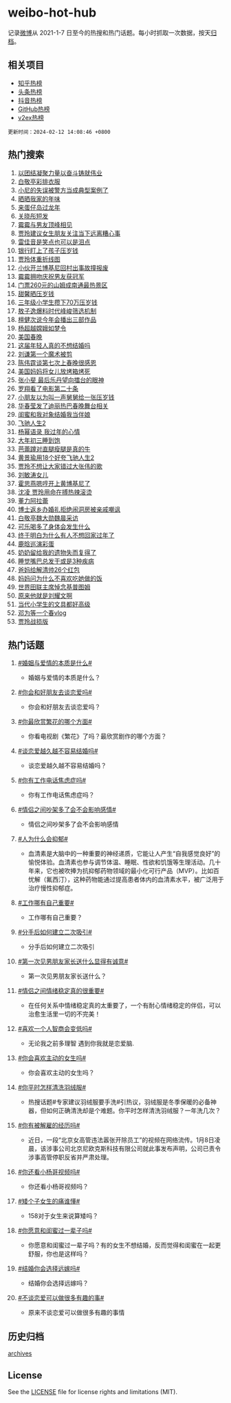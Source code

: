 # weibo-hot-hub

记录[微博](https://www.weibo.com)从 2021-1-7 日至今的热搜和热门话题。每小时抓取一次数据，按天[归档](archives)。

## 相关项目

- [知乎热榜](https://github.com/lonnyzhang423/zhihu-hot-hub)
- [头条热榜](https://github.com/lonnyzhang423/toutiao-hot-hub)
- [抖音热榜](https://github.com/lonnyzhang423/douyin-hot-hub)
- [GitHub热榜](https://github.com/lonnyzhang423/github-hot-hub)
- [v2ex热榜](https://github.com/lonnyzhang423/v2ex-hot-hub)


`更新时间：2024-02-12 14:08:46 +0800`

## 热门搜索

1. [以团结凝聚力量以奋斗铸就伟业](https://m.weibo.cn/search?containerid=100103type%3D1%26t%3D10%26q%3D%23%E4%BB%A5%E5%9B%A2%E7%BB%93%E5%87%9D%E8%81%9A%E5%8A%9B%E9%87%8F%E4%BB%A5%E5%A5%8B%E6%96%97%E9%93%B8%E5%B0%B1%E4%BC%9F%E4%B8%9A%23&stream_entry_id=51&isnewpage=1&extparam=seat%3D1%26pos%3D0%26dgr%3D0%26cate%3D10103%26c_type%3D51%26q%3D%2523%25E4%25BB%25A5%25E5%259B%25A2%25E7%25BB%2593%25E5%2587%259D%25E8%2581%259A%25E5%258A%259B%25E9%2587%258F%25E4%25BB%25A5%25E5%25A5%258B%25E6%2596%2597%25E9%2593%25B8%25E5%25B0%25B1%25E4%25BC%259F%25E4%25B8%259A%2523%26stream_entry_id%3D51%26filter_type%3Drealtimehot%26display_time%3D1707718125%26pre_seqid%3D17077181253660736078)
1. [白敬亭彩排衣服](https://m.weibo.cn/search?containerid=100103type%3D1%26t%3D10%26q%3D%E7%99%BD%E6%95%AC%E4%BA%AD%E5%BD%A9%E6%8E%92%E8%A1%A3%E6%9C%8D&stream_entry_id=31&isnewpage=1&extparam=seat%3D1%26band_rank%3D1%26pos%3D0%26q%3D%25E7%2599%25BD%25E6%2595%25AC%25E4%25BA%25AD%25E5%25BD%25A9%25E6%258E%2592%25E8%25A1%25A3%25E6%259C%258D%26stream_entry_id%3D31%26c_type%3D31%26flag%3D1%26dgr%3D0%26realpos%3D1%26lcate%3D5001%26cate%3D5001%26filter_type%3Drealtimehot%26display_time%3D1707718125%26pre_seqid%3D17077181253660736078)
1. [小尼的失误被警方当成典型案例了](https://m.weibo.cn/search?containerid=100103type%3D1%26t%3D10%26q%3D%23%E5%B0%8F%E5%B0%BC%E7%9A%84%E5%A4%B1%E8%AF%AF%E8%A2%AB%E8%AD%A6%E6%96%B9%E5%BD%93%E6%88%90%E5%85%B8%E5%9E%8B%E6%A1%88%E4%BE%8B%E4%BA%86%23&stream_entry_id=31&isnewpage=1&extparam=seat%3D1%26band_rank%3D2%26pos%3D1%26q%3D%2523%25E5%25B0%258F%25E5%25B0%25BC%25E7%259A%2584%25E5%25A4%25B1%25E8%25AF%25AF%25E8%25A2%25AB%25E8%25AD%25A6%25E6%2596%25B9%25E5%25BD%2593%25E6%2588%2590%25E5%2585%25B8%25E5%259E%258B%25E6%25A1%2588%25E4%25BE%258B%25E4%25BA%2586%2523%26stream_entry_id%3D31%26c_type%3D31%26flag%3D2%26dgr%3D0%26realpos%3D2%26lcate%3D5001%26cate%3D5001%26filter_type%3Drealtimehot%26display_time%3D1707718125%26pre_seqid%3D17077181253660736078)
1. [晒晒我家的年味](https://m.weibo.cn/search?containerid=100103type%3D1%26t%3D10%26q%3D%23%E6%99%92%E6%99%92%E6%88%91%E5%AE%B6%E7%9A%84%E5%B9%B4%E5%91%B3%23&stream_entry_id=31&isnewpage=1&extparam=seat%3D1%26band_rank%3D3%26pos%3D2%26q%3D%2523%25E6%2599%2592%25E6%2599%2592%25E6%2588%2591%25E5%25AE%25B6%25E7%259A%2584%25E5%25B9%25B4%25E5%2591%25B3%2523%26stream_entry_id%3D31%26c_type%3D31%26flag%3D0%26dgr%3D0%26realpos%3D3%26lcate%3D5001%26cate%3D5001%26filter_type%3Drealtimehot%26display_time%3D1707718125%26pre_seqid%3D17077181253660736078)
1. [来蛋仔岛过龙年](https://m.weibo.cn/search?containerid=100103type%3D1%26t%3D10%26q%3D%23%E6%9D%A5%E8%9B%8B%E4%BB%94%E5%B2%9B%E8%BF%87%E9%BE%99%E5%B9%B4%23&stream_entry_id=31&isnewpage=1&extparam=seat%3D1%26band_rank%3D4%26lcate%3D5001%26is_ad_pos%3D1%26c_type%3D31%26pos%3D3%26dgr%3D0%26stream_entry_id%3D31%26adid%3D222847%26q%3D%2523%25E6%259D%25A5%25E8%259B%258B%25E4%25BB%2594%25E5%25B2%259B%25E8%25BF%2587%25E9%25BE%2599%25E5%25B9%25B4%2523%26cate%3D5001%26topic_ad%3D1%26filter_type%3Drealtimehot%26display_time%3D1707718125%26pre_seqid%3D17077181253660736078)
1. [关晓彤短发](https://m.weibo.cn/search?containerid=100103type%3D1%26t%3D10%26q%3D%23%E5%85%B3%E6%99%93%E5%BD%A4%E7%9F%AD%E5%8F%91%23&stream_entry_id=31&isnewpage=1&extparam=seat%3D1%26band_rank%3D4%26pos%3D4%26q%3D%2523%25E5%2585%25B3%25E6%2599%2593%25E5%25BD%25A4%25E7%259F%25AD%25E5%258F%2591%2523%26stream_entry_id%3D31%26c_type%3D31%26flag%3D1%26dgr%3D0%26realpos%3D4%26lcate%3D5001%26cate%3D5001%26filter_type%3Drealtimehot%26display_time%3D1707718125%26pre_seqid%3D17077181253660736078)
1. [霉霉与男友顶峰相见](https://m.weibo.cn/search?containerid=100103type%3D1%26t%3D10%26q%3D%23%E9%9C%89%E9%9C%89%E4%B8%8E%E7%94%B7%E5%8F%8B%E9%A1%B6%E5%B3%B0%E7%9B%B8%E8%A7%81%23&stream_entry_id=31&isnewpage=1&extparam=seat%3D1%26band_rank%3D5%26pos%3D5%26q%3D%2523%25E9%259C%2589%25E9%259C%2589%25E4%25B8%258E%25E7%2594%25B7%25E5%258F%258B%25E9%25A1%25B6%25E5%25B3%25B0%25E7%259B%25B8%25E8%25A7%2581%2523%26stream_entry_id%3D31%26c_type%3D31%26flag%3D1%26dgr%3D0%26realpos%3D5%26lcate%3D5001%26cate%3D5001%26filter_type%3Drealtimehot%26display_time%3D1707718125%26pre_seqid%3D17077181253660736078)
1. [贾玲建议女生朋友关注当下远离糟心事](https://m.weibo.cn/search?containerid=100103type%3D1%26t%3D10%26q%3D%23%E8%B4%BE%E7%8E%B2%E5%BB%BA%E8%AE%AE%E5%A5%B3%E7%94%9F%E6%9C%8B%E5%8F%8B%E5%85%B3%E6%B3%A8%E5%BD%93%E4%B8%8B%E8%BF%9C%E7%A6%BB%E7%B3%9F%E5%BF%83%E4%BA%8B%23&stream_entry_id=31&isnewpage=1&extparam=seat%3D1%26band_rank%3D6%26pos%3D6%26q%3D%2523%25E8%25B4%25BE%25E7%258E%25B2%25E5%25BB%25BA%25E8%25AE%25AE%25E5%25A5%25B3%25E7%2594%259F%25E6%259C%258B%25E5%258F%258B%25E5%2585%25B3%25E6%25B3%25A8%25E5%25BD%2593%25E4%25B8%258B%25E8%25BF%259C%25E7%25A6%25BB%25E7%25B3%259F%25E5%25BF%2583%25E4%25BA%258B%2523%26stream_entry_id%3D31%26c_type%3D31%26flag%3D2%26dgr%3D0%26realpos%3D6%26lcate%3D5001%26cate%3D5001%26filter_type%3Drealtimehot%26display_time%3D1707718125%26pre_seqid%3D17077181253660736078)
1. [雷佳音是笑点也可以是泪点](https://m.weibo.cn/search?containerid=100103type%3D1%26t%3D10%26q%3D%23%E9%9B%B7%E4%BD%B3%E9%9F%B3%E6%98%AF%E7%AC%91%E7%82%B9%E4%B9%9F%E5%8F%AF%E4%BB%A5%E6%98%AF%E6%B3%AA%E7%82%B9%23&stream_entry_id=31&isnewpage=1&extparam=seat%3D1%26band_rank%3D7%26lcate%3D5001%26is_ad_pos%3D1%26c_type%3D31%26pos%3D7%26dgr%3D0%26stream_entry_id%3D31%26adid%3D223344%26q%3D%2523%25E9%259B%25B7%25E4%25BD%25B3%25E9%259F%25B3%25E6%2598%25AF%25E7%25AC%2591%25E7%2582%25B9%25E4%25B9%259F%25E5%258F%25AF%25E4%25BB%25A5%25E6%2598%25AF%25E6%25B3%25AA%25E7%2582%25B9%2523%26cate%3D5001%26filter_type%3Drealtimehot%26display_time%3D1707718125%26pre_seqid%3D17077181253660736078)
1. [银行盯上了孩子压岁钱](https://m.weibo.cn/search?containerid=100103type%3D1%26t%3D10%26q%3D%23%E9%93%B6%E8%A1%8C%E7%9B%AF%E4%B8%8A%E4%BA%86%E5%AD%A9%E5%AD%90%E5%8E%8B%E5%B2%81%E9%92%B1%23&stream_entry_id=31&isnewpage=1&extparam=seat%3D1%26band_rank%3D7%26pos%3D8%26q%3D%2523%25E9%2593%25B6%25E8%25A1%258C%25E7%259B%25AF%25E4%25B8%258A%25E4%25BA%2586%25E5%25AD%25A9%25E5%25AD%2590%25E5%258E%258B%25E5%25B2%2581%25E9%2592%25B1%2523%26stream_entry_id%3D31%26c_type%3D31%26flag%3D2%26dgr%3D0%26realpos%3D7%26lcate%3D5001%26cate%3D5001%26filter_type%3Drealtimehot%26display_time%3D1707718125%26pre_seqid%3D17077181253660736078)
1. [贾玲体重折线图](https://m.weibo.cn/search?containerid=100103type%3D1%26t%3D10%26q%3D%23%E8%B4%BE%E7%8E%B2%E4%BD%93%E9%87%8D%E6%8A%98%E7%BA%BF%E5%9B%BE%23&stream_entry_id=31&isnewpage=1&extparam=seat%3D1%26band_rank%3D8%26pos%3D9%26q%3D%2523%25E8%25B4%25BE%25E7%258E%25B2%25E4%25BD%2593%25E9%2587%258D%25E6%258A%2598%25E7%25BA%25BF%25E5%259B%25BE%2523%26stream_entry_id%3D31%26c_type%3D31%26flag%3D1%26dgr%3D0%26realpos%3D8%26lcate%3D5001%26cate%3D5001%26filter_type%3Drealtimehot%26display_time%3D1707718125%26pre_seqid%3D17077181253660736078)
1. [小伙开兰博基尼回村出事故撞报废](https://m.weibo.cn/search?containerid=100103type%3D1%26t%3D10%26q%3D%23%E5%B0%8F%E4%BC%99%E5%BC%80%E5%85%B0%E5%8D%9A%E5%9F%BA%E5%B0%BC%E5%9B%9E%E6%9D%91%E5%87%BA%E4%BA%8B%E6%95%85%E6%92%9E%E6%8A%A5%E5%BA%9F%23&stream_entry_id=31&isnewpage=1&extparam=seat%3D1%26band_rank%3D9%26pos%3D10%26q%3D%2523%25E5%25B0%258F%25E4%25BC%2599%25E5%25BC%2580%25E5%2585%25B0%25E5%258D%259A%25E5%259F%25BA%25E5%25B0%25BC%25E5%259B%259E%25E6%259D%2591%25E5%2587%25BA%25E4%25BA%258B%25E6%2595%2585%25E6%2592%259E%25E6%258A%25A5%25E5%25BA%259F%2523%26stream_entry_id%3D31%26c_type%3D31%26flag%3D0%26dgr%3D0%26realpos%3D9%26lcate%3D5001%26cate%3D5001%26filter_type%3Drealtimehot%26display_time%3D1707718125%26pre_seqid%3D17077181253660736078)
1. [霉霉拥吻庆祝男友获冠军](https://m.weibo.cn/search?containerid=100103type%3D1%26t%3D10%26q%3D%23%E9%9C%89%E9%9C%89%E6%8B%A5%E5%90%BB%E5%BA%86%E7%A5%9D%E7%94%B7%E5%8F%8B%E8%8E%B7%E5%86%A0%E5%86%9B%23&stream_entry_id=31&isnewpage=1&extparam=seat%3D1%26band_rank%3D10%26pos%3D11%26q%3D%2523%25E9%259C%2589%25E9%259C%2589%25E6%258B%25A5%25E5%2590%25BB%25E5%25BA%2586%25E7%25A5%259D%25E7%2594%25B7%25E5%258F%258B%25E8%258E%25B7%25E5%2586%25A0%25E5%2586%259B%2523%26stream_entry_id%3D31%26c_type%3D31%26flag%3D1%26dgr%3D0%26realpos%3D10%26lcate%3D5001%26cate%3D5001%26filter_type%3Drealtimehot%26display_time%3D1707718125%26pre_seqid%3D17077181253660736078)
1. [门票260元的山姆成南通最热景区](https://m.weibo.cn/search?containerid=100103type%3D1%26t%3D10%26q%3D%23%E9%97%A8%E7%A5%A8260%E5%85%83%E7%9A%84%E5%B1%B1%E5%A7%86%E6%88%90%E5%8D%97%E9%80%9A%E6%9C%80%E7%83%AD%E6%99%AF%E5%8C%BA%23&stream_entry_id=31&isnewpage=1&extparam=seat%3D1%26band_rank%3D11%26pos%3D12%26q%3D%2523%25E9%2597%25A8%25E7%25A5%25A8260%25E5%2585%2583%25E7%259A%2584%25E5%25B1%25B1%25E5%25A7%2586%25E6%2588%2590%25E5%258D%2597%25E9%2580%259A%25E6%259C%2580%25E7%2583%25AD%25E6%2599%25AF%25E5%258C%25BA%2523%26stream_entry_id%3D31%26c_type%3D31%26flag%3D1%26dgr%3D0%26realpos%3D11%26lcate%3D5001%26cate%3D5001%26filter_type%3Drealtimehot%26display_time%3D1707718125%26pre_seqid%3D17077181253660736078)
1. [甜馨晒压岁钱](https://m.weibo.cn/search?containerid=100103type%3D1%26t%3D10%26q%3D%23%E7%94%9C%E9%A6%A8%E6%99%92%E5%8E%8B%E5%B2%81%E9%92%B1%23&stream_entry_id=31&isnewpage=1&extparam=seat%3D1%26band_rank%3D12%26pos%3D13%26q%3D%2523%25E7%2594%259C%25E9%25A6%25A8%25E6%2599%2592%25E5%258E%258B%25E5%25B2%2581%25E9%2592%25B1%2523%26stream_entry_id%3D31%26c_type%3D31%26flag%3D0%26dgr%3D0%26realpos%3D12%26lcate%3D5001%26cate%3D5001%26filter_type%3Drealtimehot%26display_time%3D1707718125%26pre_seqid%3D17077181253660736078)
1. [三年级小学生攒下70万压岁钱](https://m.weibo.cn/search?containerid=100103type%3D1%26t%3D10%26q%3D%23%E4%B8%89%E5%B9%B4%E7%BA%A7%E5%B0%8F%E5%AD%A6%E7%94%9F%E6%94%92%E4%B8%8B70%E4%B8%87%E5%8E%8B%E5%B2%81%E9%92%B1%23&stream_entry_id=31&isnewpage=1&extparam=seat%3D1%26band_rank%3D13%26pos%3D14%26q%3D%2523%25E4%25B8%2589%25E5%25B9%25B4%25E7%25BA%25A7%25E5%25B0%258F%25E5%25AD%25A6%25E7%2594%259F%25E6%2594%2592%25E4%25B8%258B70%25E4%25B8%2587%25E5%258E%258B%25E5%25B2%2581%25E9%2592%25B1%2523%26stream_entry_id%3D31%26c_type%3D31%26flag%3D0%26dgr%3D0%26realpos%3D13%26lcate%3D5001%26cate%3D5001%26filter_type%3Drealtimehot%26display_time%3D1707718125%26pre_seqid%3D17077181253660736078)
1. [敖子逸爆料时代峰峻筛选机制](https://m.weibo.cn/search?containerid=100103type%3D1%26t%3D10%26q%3D%23%E6%95%96%E5%AD%90%E9%80%B8%E7%88%86%E6%96%99%E6%97%B6%E4%BB%A3%E5%B3%B0%E5%B3%BB%E7%AD%9B%E9%80%89%E6%9C%BA%E5%88%B6%23&stream_entry_id=31&isnewpage=1&extparam=seat%3D1%26band_rank%3D14%26pos%3D15%26q%3D%2523%25E6%2595%2596%25E5%25AD%2590%25E9%2580%25B8%25E7%2588%2586%25E6%2596%2599%25E6%2597%25B6%25E4%25BB%25A3%25E5%25B3%25B0%25E5%25B3%25BB%25E7%25AD%259B%25E9%2580%2589%25E6%259C%25BA%25E5%2588%25B6%2523%26stream_entry_id%3D31%26c_type%3D31%26flag%3D1%26dgr%3D0%26realpos%3D14%26lcate%3D5001%26cate%3D5001%26filter_type%3Drealtimehot%26display_time%3D1707718125%26pre_seqid%3D17077181253660736078)
1. [檀健次说今年会播出三部作品](https://m.weibo.cn/search?containerid=100103type%3D1%26t%3D10%26q%3D%23%E6%AA%80%E5%81%A5%E6%AC%A1%E8%AF%B4%E4%BB%8A%E5%B9%B4%E4%BC%9A%E6%92%AD%E5%87%BA%E4%B8%89%E9%83%A8%E4%BD%9C%E5%93%81%23&stream_entry_id=31&isnewpage=1&extparam=seat%3D1%26band_rank%3D15%26pos%3D16%26q%3D%2523%25E6%25AA%2580%25E5%2581%25A5%25E6%25AC%25A1%25E8%25AF%25B4%25E4%25BB%258A%25E5%25B9%25B4%25E4%25BC%259A%25E6%2592%25AD%25E5%2587%25BA%25E4%25B8%2589%25E9%2583%25A8%25E4%25BD%259C%25E5%2593%2581%2523%26stream_entry_id%3D31%26c_type%3D31%26flag%3D1%26dgr%3D0%26realpos%3D15%26lcate%3D5001%26cate%3D5001%26filter_type%3Drealtimehot%26display_time%3D1707718125%26pre_seqid%3D17077181253660736078)
1. [杨超越嫦娥如梦令](https://m.weibo.cn/search?containerid=100103type%3D1%26t%3D10%26q%3D%23%E6%9D%A8%E8%B6%85%E8%B6%8A%E5%AB%A6%E5%A8%A5%E5%A6%82%E6%A2%A6%E4%BB%A4%23&stream_entry_id=31&isnewpage=1&extparam=seat%3D1%26band_rank%3D16%26pos%3D17%26q%3D%2523%25E6%259D%25A8%25E8%25B6%2585%25E8%25B6%258A%25E5%25AB%25A6%25E5%25A8%25A5%25E5%25A6%2582%25E6%25A2%25A6%25E4%25BB%25A4%2523%26stream_entry_id%3D31%26c_type%3D31%26flag%3D1%26dgr%3D0%26realpos%3D16%26lcate%3D5001%26cate%3D5001%26filter_type%3Drealtimehot%26display_time%3D1707718125%26pre_seqid%3D17077181253660736078)
1. [美国春晚](https://m.weibo.cn/search?containerid=100103type%3D1%26t%3D10%26q%3D%E7%BE%8E%E5%9B%BD%E6%98%A5%E6%99%9A&stream_entry_id=31&isnewpage=1&extparam=seat%3D1%26band_rank%3D17%26pos%3D18%26q%3D%25E7%25BE%258E%25E5%259B%25BD%25E6%2598%25A5%25E6%2599%259A%26stream_entry_id%3D31%26c_type%3D31%26flag%3D0%26dgr%3D0%26realpos%3D17%26lcate%3D5001%26cate%3D5001%26filter_type%3Drealtimehot%26display_time%3D1707718125%26pre_seqid%3D17077181253660736078)
1. [这届年轻人真的不想结婚吗](https://m.weibo.cn/search?containerid=100103type%3D1%26t%3D10%26q%3D%23%E8%BF%99%E5%B1%8A%E5%B9%B4%E8%BD%BB%E4%BA%BA%E7%9C%9F%E7%9A%84%E4%B8%8D%E6%83%B3%E7%BB%93%E5%A9%9A%E5%90%97%23&stream_entry_id=31&isnewpage=1&extparam=seat%3D1%26band_rank%3D18%26pos%3D19%26q%3D%2523%25E8%25BF%2599%25E5%25B1%258A%25E5%25B9%25B4%25E8%25BD%25BB%25E4%25BA%25BA%25E7%259C%259F%25E7%259A%2584%25E4%25B8%258D%25E6%2583%25B3%25E7%25BB%2593%25E5%25A9%259A%25E5%2590%2597%2523%26stream_entry_id%3D31%26c_type%3D31%26flag%3D0%26dgr%3D0%26realpos%3D18%26lcate%3D5001%26cate%3D5001%26filter_type%3Drealtimehot%26display_time%3D1707718125%26pre_seqid%3D17077181253660736078)
1. [刘谦第一个魔术被剪](https://m.weibo.cn/search?containerid=100103type%3D1%26t%3D10%26q%3D%E5%88%98%E8%B0%A6%E7%AC%AC%E4%B8%80%E4%B8%AA%E9%AD%94%E6%9C%AF%E8%A2%AB%E5%89%AA&stream_entry_id=31&isnewpage=1&extparam=seat%3D1%26band_rank%3D19%26pos%3D20%26q%3D%25E5%2588%2598%25E8%25B0%25A6%25E7%25AC%25AC%25E4%25B8%2580%25E4%25B8%25AA%25E9%25AD%2594%25E6%259C%25AF%25E8%25A2%25AB%25E5%2589%25AA%26stream_entry_id%3D31%26c_type%3D31%26flag%3D0%26dgr%3D0%26realpos%3D19%26lcate%3D5001%26cate%3D5001%26filter_type%3Drealtimehot%26display_time%3D1707718125%26pre_seqid%3D17077181253660736078)
1. [陈伟霆谈第七次上春晚很感恩](https://m.weibo.cn/search?containerid=100103type%3D1%26t%3D10%26q%3D%23%E9%99%88%E4%BC%9F%E9%9C%86%E8%B0%88%E7%AC%AC%E4%B8%83%E6%AC%A1%E4%B8%8A%E6%98%A5%E6%99%9A%E5%BE%88%E6%84%9F%E6%81%A9%23&stream_entry_id=31&isnewpage=1&extparam=seat%3D1%26band_rank%3D20%26pos%3D21%26q%3D%2523%25E9%2599%2588%25E4%25BC%259F%25E9%259C%2586%25E8%25B0%2588%25E7%25AC%25AC%25E4%25B8%2583%25E6%25AC%25A1%25E4%25B8%258A%25E6%2598%25A5%25E6%2599%259A%25E5%25BE%2588%25E6%2584%259F%25E6%2581%25A9%2523%26stream_entry_id%3D31%26c_type%3D31%26flag%3D1%26dgr%3D0%26realpos%3D20%26lcate%3D5001%26cate%3D5001%26filter_type%3Drealtimehot%26display_time%3D1707718125%26pre_seqid%3D17077181253660736078)
1. [美国妈妈将女儿放烤箱烤死](https://m.weibo.cn/search?containerid=100103type%3D1%26t%3D10%26q%3D%23%E7%BE%8E%E5%9B%BD%E5%A6%88%E5%A6%88%E5%B0%86%E5%A5%B3%E5%84%BF%E6%94%BE%E7%83%A4%E7%AE%B1%E7%83%A4%E6%AD%BB%23&stream_entry_id=31&isnewpage=1&extparam=seat%3D1%26band_rank%3D21%26pos%3D22%26q%3D%2523%25E7%25BE%258E%25E5%259B%25BD%25E5%25A6%2588%25E5%25A6%2588%25E5%25B0%2586%25E5%25A5%25B3%25E5%2584%25BF%25E6%2594%25BE%25E7%2583%25A4%25E7%25AE%25B1%25E7%2583%25A4%25E6%25AD%25BB%2523%26stream_entry_id%3D31%26c_type%3D31%26flag%3D1%26dgr%3D0%26realpos%3D21%26lcate%3D5001%26cate%3D5001%26filter_type%3Drealtimehot%26display_time%3D1707718125%26pre_seqid%3D17077181253660736078)
1. [张小斐 最后乐丹望向擂台的眼神](https://m.weibo.cn/search?containerid=100103type%3D1%26t%3D10%26q%3D%E5%BC%A0%E5%B0%8F%E6%96%90+%E6%9C%80%E5%90%8E%E4%B9%90%E4%B8%B9%E6%9C%9B%E5%90%91%E6%93%82%E5%8F%B0%E7%9A%84%E7%9C%BC%E7%A5%9E&stream_entry_id=31&isnewpage=1&extparam=seat%3D1%26band_rank%3D22%26pos%3D23%26q%3D%25E5%25BC%25A0%25E5%25B0%258F%25E6%2596%2590%2520%25E6%259C%2580%25E5%2590%258E%25E4%25B9%2590%25E4%25B8%25B9%25E6%259C%259B%25E5%2590%2591%25E6%2593%2582%25E5%258F%25B0%25E7%259A%2584%25E7%259C%25BC%25E7%25A5%259E%26stream_entry_id%3D31%26c_type%3D31%26flag%3D0%26dgr%3D0%26realpos%3D22%26lcate%3D5001%26cate%3D5001%26filter_type%3Drealtimehot%26display_time%3D1707718125%26pre_seqid%3D17077181253660736078)
1. [罗翔看了电影第二十条](https://m.weibo.cn/search?containerid=100103type%3D1%26t%3D10%26q%3D%23%E7%BD%97%E7%BF%94%E7%9C%8B%E4%BA%86%E7%94%B5%E5%BD%B1%E7%AC%AC%E4%BA%8C%E5%8D%81%E6%9D%A1%23&stream_entry_id=31&isnewpage=1&extparam=seat%3D1%26band_rank%3D23%26pos%3D24%26q%3D%2523%25E7%25BD%2597%25E7%25BF%2594%25E7%259C%258B%25E4%25BA%2586%25E7%2594%25B5%25E5%25BD%25B1%25E7%25AC%25AC%25E4%25BA%258C%25E5%258D%2581%25E6%259D%25A1%2523%26stream_entry_id%3D31%26c_type%3D31%26flag%3D1%26dgr%3D0%26realpos%3D23%26lcate%3D5001%26cate%3D5001%26filter_type%3Drealtimehot%26display_time%3D1707718125%26pre_seqid%3D17077181253660736078)
1. [小朋友以为叫一声舅舅给一张压岁钱](https://m.weibo.cn/search?containerid=100103type%3D1%26t%3D10%26q%3D%23%E5%B0%8F%E6%9C%8B%E5%8F%8B%E4%BB%A5%E4%B8%BA%E5%8F%AB%E4%B8%80%E5%A3%B0%E8%88%85%E8%88%85%E7%BB%99%E4%B8%80%E5%BC%A0%E5%8E%8B%E5%B2%81%E9%92%B1%23&stream_entry_id=31&isnewpage=1&extparam=seat%3D1%26band_rank%3D24%26pos%3D25%26q%3D%2523%25E5%25B0%258F%25E6%259C%258B%25E5%258F%258B%25E4%25BB%25A5%25E4%25B8%25BA%25E5%258F%25AB%25E4%25B8%2580%25E5%25A3%25B0%25E8%2588%2585%25E8%2588%2585%25E7%25BB%2599%25E4%25B8%2580%25E5%25BC%25A0%25E5%258E%258B%25E5%25B2%2581%25E9%2592%25B1%2523%26stream_entry_id%3D31%26c_type%3D31%26flag%3D1%26dgr%3D0%26realpos%3D24%26lcate%3D5001%26cate%3D5001%26filter_type%3Drealtimehot%26display_time%3D1707718125%26pre_seqid%3D17077181253660736078)
1. [华春莹发了迪丽热巴春晚舞台相关](https://m.weibo.cn/search?containerid=100103type%3D1%26t%3D10%26q%3D%23%E5%8D%8E%E6%98%A5%E8%8E%B9%E5%8F%91%E4%BA%86%E8%BF%AA%E4%B8%BD%E7%83%AD%E5%B7%B4%E6%98%A5%E6%99%9A%E8%88%9E%E5%8F%B0%E7%9B%B8%E5%85%B3%23&stream_entry_id=31&isnewpage=1&extparam=seat%3D1%26band_rank%3D25%26pos%3D26%26q%3D%2523%25E5%258D%258E%25E6%2598%25A5%25E8%258E%25B9%25E5%258F%2591%25E4%25BA%2586%25E8%25BF%25AA%25E4%25B8%25BD%25E7%2583%25AD%25E5%25B7%25B4%25E6%2598%25A5%25E6%2599%259A%25E8%2588%259E%25E5%258F%25B0%25E7%259B%25B8%25E5%2585%25B3%2523%26stream_entry_id%3D31%26c_type%3D31%26flag%3D2%26dgr%3D0%26realpos%3D25%26lcate%3D5001%26cate%3D5001%26filter_type%3Drealtimehot%26display_time%3D1707718125%26pre_seqid%3D17077181253660736078)
1. [闺蜜和我对象结婚我当伴娘](https://m.weibo.cn/search?containerid=100103type%3D1%26t%3D10%26q%3D%23%E9%97%BA%E8%9C%9C%E5%92%8C%E6%88%91%E5%AF%B9%E8%B1%A1%E7%BB%93%E5%A9%9A%E6%88%91%E5%BD%93%E4%BC%B4%E5%A8%98%23&stream_entry_id=31&isnewpage=1&extparam=seat%3D1%26band_rank%3D26%26pos%3D27%26q%3D%2523%25E9%2597%25BA%25E8%259C%259C%25E5%2592%258C%25E6%2588%2591%25E5%25AF%25B9%25E8%25B1%25A1%25E7%25BB%2593%25E5%25A9%259A%25E6%2588%2591%25E5%25BD%2593%25E4%25BC%25B4%25E5%25A8%2598%2523%26stream_entry_id%3D31%26c_type%3D31%26flag%3D1%26dgr%3D0%26realpos%3D26%26lcate%3D5001%26cate%3D5001%26filter_type%3Drealtimehot%26display_time%3D1707718125%26pre_seqid%3D17077181253660736078)
1. [飞驰人生2](https://m.weibo.cn/search?containerid=100103type%3D1%26t%3D10%26q%3D%E9%A3%9E%E9%A9%B0%E4%BA%BA%E7%94%9F2&stream_entry_id=31&isnewpage=1&extparam=seat%3D1%26band_rank%3D27%26pos%3D28%26q%3D%25E9%25A3%259E%25E9%25A9%25B0%25E4%25BA%25BA%25E7%2594%259F2%26stream_entry_id%3D31%26c_type%3D31%26flag%3D1%26dgr%3D0%26realpos%3D27%26lcate%3D5001%26cate%3D5001%26filter_type%3Drealtimehot%26display_time%3D1707718125%26pre_seqid%3D17077181253660736078)
1. [杨幂语录 我过年的心情](https://m.weibo.cn/search?containerid=100103type%3D1%26t%3D10%26q%3D%E6%9D%A8%E5%B9%82%E8%AF%AD%E5%BD%95+%E6%88%91%E8%BF%87%E5%B9%B4%E7%9A%84%E5%BF%83%E6%83%85&stream_entry_id=31&isnewpage=1&extparam=seat%3D1%26band_rank%3D28%26pos%3D29%26q%3D%25E6%259D%25A8%25E5%25B9%2582%25E8%25AF%25AD%25E5%25BD%2595%2520%25E6%2588%2591%25E8%25BF%2587%25E5%25B9%25B4%25E7%259A%2584%25E5%25BF%2583%25E6%2583%2585%26stream_entry_id%3D31%26c_type%3D31%26flag%3D1%26dgr%3D0%26realpos%3D28%26lcate%3D5001%26cate%3D5001%26filter_type%3Drealtimehot%26display_time%3D1707718125%26pre_seqid%3D17077181253660736078)
1. [大年初三睡到饱](https://m.weibo.cn/search?containerid=100103type%3D1%26t%3D10%26q%3D%23%E5%A4%A7%E5%B9%B4%E5%88%9D%E4%B8%89%E7%9D%A1%E5%88%B0%E9%A5%B1%23&stream_entry_id=31&isnewpage=1&extparam=seat%3D1%26band_rank%3D29%26pos%3D30%26q%3D%2523%25E5%25A4%25A7%25E5%25B9%25B4%25E5%2588%259D%25E4%25B8%2589%25E7%259D%25A1%25E5%2588%25B0%25E9%25A5%25B1%2523%26stream_entry_id%3D31%26c_type%3D31%26flag%3D0%26dgr%3D0%26realpos%3D29%26lcate%3D5001%26cate%3D5001%26filter_type%3Drealtimehot%26display_time%3D1707718125%26pre_seqid%3D17077181253660736078)
1. [芭蕾蹲对直腿瘦腿是真的牛](https://m.weibo.cn/search?containerid=100103type%3D1%26t%3D10%26q%3D%E8%8A%AD%E8%95%BE%E8%B9%B2%E5%AF%B9%E7%9B%B4%E8%85%BF%E7%98%A6%E8%85%BF%E6%98%AF%E7%9C%9F%E7%9A%84%E7%89%9B&stream_entry_id=31&isnewpage=1&extparam=seat%3D1%26band_rank%3D30%26pos%3D31%26q%3D%25E8%258A%25AD%25E8%2595%25BE%25E8%25B9%25B2%25E5%25AF%25B9%25E7%259B%25B4%25E8%2585%25BF%25E7%2598%25A6%25E8%2585%25BF%25E6%2598%25AF%25E7%259C%259F%25E7%259A%2584%25E7%2589%259B%26stream_entry_id%3D31%26c_type%3D31%26flag%3D1%26dgr%3D0%26realpos%3D30%26lcate%3D5001%26cate%3D5001%26filter_type%3Drealtimehot%26display_time%3D1707718125%26pre_seqid%3D17077181253660736078)
1. [黄景瑜用18个好夸飞驰人生2](https://m.weibo.cn/search?containerid=100103type%3D1%26t%3D10%26q%3D%23%E9%BB%84%E6%99%AF%E7%91%9C%E7%94%A818%E4%B8%AA%E5%A5%BD%E5%A4%B8%E9%A3%9E%E9%A9%B0%E4%BA%BA%E7%94%9F2%23&stream_entry_id=31&isnewpage=1&extparam=seat%3D1%26band_rank%3D31%26pos%3D32%26q%3D%2523%25E9%25BB%2584%25E6%2599%25AF%25E7%2591%259C%25E7%2594%25A818%25E4%25B8%25AA%25E5%25A5%25BD%25E5%25A4%25B8%25E9%25A3%259E%25E9%25A9%25B0%25E4%25BA%25BA%25E7%2594%259F2%2523%26stream_entry_id%3D31%26c_type%3D31%26flag%3D1%26dgr%3D0%26realpos%3D31%26lcate%3D5001%26cate%3D5001%26filter_type%3Drealtimehot%26display_time%3D1707718125%26pre_seqid%3D17077181253660736078)
1. [贾玲不想让大家错过大张伟的歌](https://m.weibo.cn/search?containerid=100103type%3D1%26t%3D10%26q%3D%23%E8%B4%BE%E7%8E%B2%E4%B8%8D%E6%83%B3%E8%AE%A9%E5%A4%A7%E5%AE%B6%E9%94%99%E8%BF%87%E5%A4%A7%E5%BC%A0%E4%BC%9F%E7%9A%84%E6%AD%8C%23&stream_entry_id=31&isnewpage=1&extparam=seat%3D1%26band_rank%3D32%26pos%3D33%26q%3D%2523%25E8%25B4%25BE%25E7%258E%25B2%25E4%25B8%258D%25E6%2583%25B3%25E8%25AE%25A9%25E5%25A4%25A7%25E5%25AE%25B6%25E9%2594%2599%25E8%25BF%2587%25E5%25A4%25A7%25E5%25BC%25A0%25E4%25BC%259F%25E7%259A%2584%25E6%25AD%258C%2523%26stream_entry_id%3D31%26c_type%3D31%26flag%3D1%26dgr%3D0%26realpos%3D32%26lcate%3D5001%26cate%3D5001%26filter_type%3Drealtimehot%26display_time%3D1707718125%26pre_seqid%3D17077181253660736078)
1. [刘敏涛女儿](https://m.weibo.cn/search?containerid=100103type%3D1%26t%3D10%26q%3D%E5%88%98%E6%95%8F%E6%B6%9B%E5%A5%B3%E5%84%BF&stream_entry_id=31&isnewpage=1&extparam=seat%3D1%26band_rank%3D33%26pos%3D34%26q%3D%25E5%2588%2598%25E6%2595%258F%25E6%25B6%259B%25E5%25A5%25B3%25E5%2584%25BF%26stream_entry_id%3D31%26c_type%3D31%26flag%3D0%26dgr%3D0%26realpos%3D33%26lcate%3D5001%26cate%3D5001%26filter_type%3Drealtimehot%26display_time%3D1707718125%26pre_seqid%3D17077181253660736078)
1. [霍思燕嗯哼开上黄博基尼了](https://m.weibo.cn/search?containerid=100103type%3D1%26t%3D10%26q%3D%E9%9C%8D%E6%80%9D%E7%87%95%E5%97%AF%E5%93%BC%E5%BC%80%E4%B8%8A%E9%BB%84%E5%8D%9A%E5%9F%BA%E5%B0%BC%E4%BA%86&stream_entry_id=31&isnewpage=1&extparam=seat%3D1%26band_rank%3D34%26pos%3D35%26q%3D%25E9%259C%258D%25E6%2580%259D%25E7%2587%2595%25E5%2597%25AF%25E5%2593%25BC%25E5%25BC%2580%25E4%25B8%258A%25E9%25BB%2584%25E5%258D%259A%25E5%259F%25BA%25E5%25B0%25BC%25E4%25BA%2586%26stream_entry_id%3D31%26c_type%3D31%26flag%3D0%26dgr%3D0%26realpos%3D34%26lcate%3D5001%26cate%3D5001%26filter_type%3Drealtimehot%26display_time%3D1707718125%26pre_seqid%3D17077181253660736078)
1. [沈凌 贾玲用命在搏热辣滚烫](https://m.weibo.cn/search?containerid=100103type%3D1%26t%3D10%26q%3D%E6%B2%88%E5%87%8C+%E8%B4%BE%E7%8E%B2%E7%94%A8%E5%91%BD%E5%9C%A8%E6%90%8F%E7%83%AD%E8%BE%A3%E6%BB%9A%E7%83%AB&stream_entry_id=31&isnewpage=1&extparam=seat%3D1%26band_rank%3D35%26pos%3D36%26q%3D%25E6%25B2%2588%25E5%2587%258C%2520%25E8%25B4%25BE%25E7%258E%25B2%25E7%2594%25A8%25E5%2591%25BD%25E5%259C%25A8%25E6%2590%258F%25E7%2583%25AD%25E8%25BE%25A3%25E6%25BB%259A%25E7%2583%25AB%26stream_entry_id%3D31%26c_type%3D31%26flag%3D0%26dgr%3D0%26realpos%3D35%26lcate%3D5001%26cate%3D5001%26filter_type%3Drealtimehot%26display_time%3D1707718125%26pre_seqid%3D17077181253660736078)
1. [董力阿拉蕾](https://m.weibo.cn/search?containerid=100103type%3D1%26t%3D10%26q%3D%23%E8%91%A3%E5%8A%9B%E9%98%BF%E6%8B%89%E8%95%BE%23&stream_entry_id=31&isnewpage=1&extparam=seat%3D1%26band_rank%3D36%26pos%3D37%26q%3D%2523%25E8%2591%25A3%25E5%258A%259B%25E9%2598%25BF%25E6%258B%2589%25E8%2595%25BE%2523%26stream_entry_id%3D31%26c_type%3D31%26flag%3D0%26dgr%3D0%26realpos%3D36%26lcate%3D5001%26cate%3D5001%26filter_type%3Drealtimehot%26display_time%3D1707718125%26pre_seqid%3D17077181253660736078)
1. [博士返乡办婚礼拒绝闹洞房被亲戚嘲讽](https://m.weibo.cn/search?containerid=100103type%3D1%26t%3D10%26q%3D%23%E5%8D%9A%E5%A3%AB%E8%BF%94%E4%B9%A1%E5%8A%9E%E5%A9%9A%E7%A4%BC%E6%8B%92%E7%BB%9D%E9%97%B9%E6%B4%9E%E6%88%BF%E8%A2%AB%E4%BA%B2%E6%88%9A%E5%98%B2%E8%AE%BD%23&stream_entry_id=31&isnewpage=1&extparam=seat%3D1%26band_rank%3D37%26pos%3D38%26q%3D%2523%25E5%258D%259A%25E5%25A3%25AB%25E8%25BF%2594%25E4%25B9%25A1%25E5%258A%259E%25E5%25A9%259A%25E7%25A4%25BC%25E6%258B%2592%25E7%25BB%259D%25E9%2597%25B9%25E6%25B4%259E%25E6%2588%25BF%25E8%25A2%25AB%25E4%25BA%25B2%25E6%2588%259A%25E5%2598%25B2%25E8%25AE%25BD%2523%26stream_entry_id%3D31%26c_type%3D31%26flag%3D0%26dgr%3D0%26realpos%3D37%26lcate%3D5001%26cate%3D5001%26filter_type%3Drealtimehot%26display_time%3D1707718125%26pre_seqid%3D17077181253660736078)
1. [白敬亭魏大勋魏晨采访](https://m.weibo.cn/search?containerid=100103type%3D1%26t%3D10%26q%3D%E7%99%BD%E6%95%AC%E4%BA%AD%E9%AD%8F%E5%A4%A7%E5%8B%8B%E9%AD%8F%E6%99%A8%E9%87%87%E8%AE%BF&stream_entry_id=31&isnewpage=1&extparam=seat%3D1%26band_rank%3D38%26pos%3D39%26q%3D%25E7%2599%25BD%25E6%2595%25AC%25E4%25BA%25AD%25E9%25AD%258F%25E5%25A4%25A7%25E5%258B%258B%25E9%25AD%258F%25E6%2599%25A8%25E9%2587%2587%25E8%25AE%25BF%26stream_entry_id%3D31%26c_type%3D31%26flag%3D1%26dgr%3D0%26realpos%3D38%26lcate%3D5001%26cate%3D5001%26filter_type%3Drealtimehot%26display_time%3D1707718125%26pre_seqid%3D17077181253660736078)
1. [可乐喝多了身体会发生什么](https://m.weibo.cn/search?containerid=100103type%3D1%26t%3D10%26q%3D%23%E5%8F%AF%E4%B9%90%E5%96%9D%E5%A4%9A%E4%BA%86%E8%BA%AB%E4%BD%93%E4%BC%9A%E5%8F%91%E7%94%9F%E4%BB%80%E4%B9%88%23&stream_entry_id=31&isnewpage=1&extparam=seat%3D1%26band_rank%3D39%26pos%3D40%26q%3D%2523%25E5%258F%25AF%25E4%25B9%2590%25E5%2596%259D%25E5%25A4%259A%25E4%25BA%2586%25E8%25BA%25AB%25E4%25BD%2593%25E4%25BC%259A%25E5%258F%2591%25E7%2594%259F%25E4%25BB%2580%25E4%25B9%2588%2523%26stream_entry_id%3D31%26c_type%3D31%26flag%3D0%26dgr%3D0%26realpos%3D39%26lcate%3D5001%26cate%3D5001%26filter_type%3Drealtimehot%26display_time%3D1707718125%26pre_seqid%3D17077181253660736078)
1. [终于明白为什么有人不想回家过年了](https://m.weibo.cn/search?containerid=100103type%3D1%26t%3D10%26q%3D%23%E7%BB%88%E4%BA%8E%E6%98%8E%E7%99%BD%E4%B8%BA%E4%BB%80%E4%B9%88%E6%9C%89%E4%BA%BA%E4%B8%8D%E6%83%B3%E5%9B%9E%E5%AE%B6%E8%BF%87%E5%B9%B4%E4%BA%86%23&stream_entry_id=31&isnewpage=1&extparam=seat%3D1%26band_rank%3D40%26pos%3D41%26q%3D%2523%25E7%25BB%2588%25E4%25BA%258E%25E6%2598%258E%25E7%2599%25BD%25E4%25B8%25BA%25E4%25BB%2580%25E4%25B9%2588%25E6%259C%2589%25E4%25BA%25BA%25E4%25B8%258D%25E6%2583%25B3%25E5%259B%259E%25E5%25AE%25B6%25E8%25BF%2587%25E5%25B9%25B4%25E4%25BA%2586%2523%26stream_entry_id%3D31%26c_type%3D31%26flag%3D1%26dgr%3D0%26realpos%3D40%26lcate%3D5001%26cate%3D5001%26filter_type%3Drealtimehot%26display_time%3D1707718125%26pre_seqid%3D17077181253660736078)
1. [鹿晗巡演彩蛋](https://m.weibo.cn/search?containerid=100103type%3D1%26t%3D10%26q%3D%23%E9%B9%BF%E6%99%97%E5%B7%A1%E6%BC%94%E5%BD%A9%E8%9B%8B%23&stream_entry_id=31&isnewpage=1&extparam=seat%3D1%26band_rank%3D41%26pos%3D42%26q%3D%2523%25E9%25B9%25BF%25E6%2599%2597%25E5%25B7%25A1%25E6%25BC%2594%25E5%25BD%25A9%25E8%259B%258B%2523%26stream_entry_id%3D31%26c_type%3D31%26flag%3D1%26dgr%3D0%26realpos%3D41%26lcate%3D5001%26cate%3D5001%26filter_type%3Drealtimehot%26display_time%3D1707718125%26pre_seqid%3D17077181253660736078)
1. [奶奶留给我的遗物失而复得了](https://m.weibo.cn/search?containerid=100103type%3D1%26t%3D10%26q%3D%23%E5%A5%B6%E5%A5%B6%E7%95%99%E7%BB%99%E6%88%91%E7%9A%84%E9%81%97%E7%89%A9%E5%A4%B1%E8%80%8C%E5%A4%8D%E5%BE%97%E4%BA%86%23&stream_entry_id=31&isnewpage=1&extparam=seat%3D1%26band_rank%3D42%26pos%3D43%26q%3D%2523%25E5%25A5%25B6%25E5%25A5%25B6%25E7%2595%2599%25E7%25BB%2599%25E6%2588%2591%25E7%259A%2584%25E9%2581%2597%25E7%2589%25A9%25E5%25A4%25B1%25E8%2580%258C%25E5%25A4%258D%25E5%25BE%2597%25E4%25BA%2586%2523%26stream_entry_id%3D31%26c_type%3D31%26flag%3D1%26dgr%3D0%26realpos%3D42%26lcate%3D5001%26cate%3D5001%26filter_type%3Drealtimehot%26display_time%3D1707718125%26pre_seqid%3D17077181253660736078)
1. [睡觉嘴巴总发干或是3种疾病](https://m.weibo.cn/search?containerid=100103type%3D1%26t%3D10%26q%3D%23%E7%9D%A1%E8%A7%89%E5%98%B4%E5%B7%B4%E6%80%BB%E5%8F%91%E5%B9%B2%E6%88%96%E6%98%AF3%E7%A7%8D%E7%96%BE%E7%97%85%23&stream_entry_id=31&isnewpage=1&extparam=seat%3D1%26band_rank%3D43%26pos%3D44%26q%3D%2523%25E7%259D%25A1%25E8%25A7%2589%25E5%2598%25B4%25E5%25B7%25B4%25E6%2580%25BB%25E5%258F%2591%25E5%25B9%25B2%25E6%2588%2596%25E6%2598%25AF3%25E7%25A7%258D%25E7%2596%25BE%25E7%2597%2585%2523%26stream_entry_id%3D31%26c_type%3D31%26flag%3D0%26dgr%3D0%26realpos%3D43%26lcate%3D5001%26cate%3D5001%26filter_type%3Drealtimehot%26display_time%3D1707718125%26pre_seqid%3D17077181253660736078)
1. [爸妈给解清帅26个红包](https://m.weibo.cn/search?containerid=100103type%3D1%26t%3D10%26q%3D%23%E7%88%B8%E5%A6%88%E7%BB%99%E8%A7%A3%E6%B8%85%E5%B8%8526%E4%B8%AA%E7%BA%A2%E5%8C%85%23&stream_entry_id=31&isnewpage=1&extparam=seat%3D1%26band_rank%3D44%26pos%3D45%26q%3D%2523%25E7%2588%25B8%25E5%25A6%2588%25E7%25BB%2599%25E8%25A7%25A3%25E6%25B8%2585%25E5%25B8%258526%25E4%25B8%25AA%25E7%25BA%25A2%25E5%258C%2585%2523%26stream_entry_id%3D31%26c_type%3D31%26flag%3D32768%26dgr%3D0%26realpos%3D44%26lcate%3D5001%26cate%3D5001%26filter_type%3Drealtimehot%26display_time%3D1707718125%26pre_seqid%3D17077181253660736078)
1. [妈妈问为什么不喜欢吃她做的饭](https://m.weibo.cn/search?containerid=100103type%3D1%26t%3D10%26q%3D%23%E5%A6%88%E5%A6%88%E9%97%AE%E4%B8%BA%E4%BB%80%E4%B9%88%E4%B8%8D%E5%96%9C%E6%AC%A2%E5%90%83%E5%A5%B9%E5%81%9A%E7%9A%84%E9%A5%AD%23&stream_entry_id=31&isnewpage=1&extparam=seat%3D1%26band_rank%3D45%26pos%3D46%26q%3D%2523%25E5%25A6%2588%25E5%25A6%2588%25E9%2597%25AE%25E4%25B8%25BA%25E4%25BB%2580%25E4%25B9%2588%25E4%25B8%258D%25E5%2596%259C%25E6%25AC%25A2%25E5%2590%2583%25E5%25A5%25B9%25E5%2581%259A%25E7%259A%2584%25E9%25A5%25AD%2523%26stream_entry_id%3D31%26c_type%3D31%26flag%3D1%26dgr%3D0%26realpos%3D45%26lcate%3D5001%26cate%3D5001%26filter_type%3Drealtimehot%26display_time%3D1707718125%26pre_seqid%3D17077181253660736078)
1. [世界田联主席悼念基普图姆](https://m.weibo.cn/search?containerid=100103type%3D1%26t%3D10%26q%3D%23%E4%B8%96%E7%95%8C%E7%94%B0%E8%81%94%E4%B8%BB%E5%B8%AD%E6%82%BC%E5%BF%B5%E5%9F%BA%E6%99%AE%E5%9B%BE%E5%A7%86%23&stream_entry_id=31&isnewpage=1&extparam=seat%3D1%26band_rank%3D46%26pos%3D47%26q%3D%2523%25E4%25B8%2596%25E7%2595%258C%25E7%2594%25B0%25E8%2581%2594%25E4%25B8%25BB%25E5%25B8%25AD%25E6%2582%25BC%25E5%25BF%25B5%25E5%259F%25BA%25E6%2599%25AE%25E5%259B%25BE%25E5%25A7%2586%2523%26stream_entry_id%3D31%26c_type%3D31%26flag%3D1%26dgr%3D0%26realpos%3D46%26lcate%3D5001%26cate%3D5001%26filter_type%3Drealtimehot%26display_time%3D1707718125%26pre_seqid%3D17077181253660736078)
1. [原来他就是刘耀文啊](https://m.weibo.cn/search?containerid=100103type%3D1%26t%3D10%26q%3D%E5%8E%9F%E6%9D%A5%E4%BB%96%E5%B0%B1%E6%98%AF%E5%88%98%E8%80%80%E6%96%87%E5%95%8A&stream_entry_id=31&isnewpage=1&extparam=seat%3D1%26band_rank%3D47%26pos%3D48%26q%3D%25E5%258E%259F%25E6%259D%25A5%25E4%25BB%2596%25E5%25B0%25B1%25E6%2598%25AF%25E5%2588%2598%25E8%2580%2580%25E6%2596%2587%25E5%2595%258A%26stream_entry_id%3D31%26c_type%3D31%26flag%3D0%26dgr%3D0%26realpos%3D47%26lcate%3D5001%26cate%3D5001%26filter_type%3Drealtimehot%26display_time%3D1707718125%26pre_seqid%3D17077181253660736078)
1. [当代小学生的文具都好高级](https://m.weibo.cn/search?containerid=100103type%3D1%26t%3D10%26q%3D%E5%BD%93%E4%BB%A3%E5%B0%8F%E5%AD%A6%E7%94%9F%E7%9A%84%E6%96%87%E5%85%B7%E9%83%BD%E5%A5%BD%E9%AB%98%E7%BA%A7&stream_entry_id=31&isnewpage=1&extparam=seat%3D1%26band_rank%3D48%26pos%3D49%26q%3D%25E5%25BD%2593%25E4%25BB%25A3%25E5%25B0%258F%25E5%25AD%25A6%25E7%2594%259F%25E7%259A%2584%25E6%2596%2587%25E5%2585%25B7%25E9%2583%25BD%25E5%25A5%25BD%25E9%25AB%2598%25E7%25BA%25A7%26stream_entry_id%3D31%26c_type%3D31%26flag%3D1%26dgr%3D0%26realpos%3D48%26lcate%3D5001%26cate%3D5001%26filter_type%3Drealtimehot%26display_time%3D1707718125%26pre_seqid%3D17077181253660736078)
1. [邓为等一个春vlog](https://m.weibo.cn/search?containerid=100103type%3D1%26t%3D10%26q%3D%23%E9%82%93%E4%B8%BA%E7%AD%89%E4%B8%80%E4%B8%AA%E6%98%A5vlog%23&stream_entry_id=31&isnewpage=1&extparam=seat%3D1%26band_rank%3D49%26pos%3D50%26q%3D%2523%25E9%2582%2593%25E4%25B8%25BA%25E7%25AD%2589%25E4%25B8%2580%25E4%25B8%25AA%25E6%2598%25A5vlog%2523%26stream_entry_id%3D31%26c_type%3D31%26flag%3D1%26dgr%3D0%26realpos%3D49%26lcate%3D5001%26cate%3D5001%26filter_type%3Drealtimehot%26display_time%3D1707718125%26pre_seqid%3D17077181253660736078)
1. [贾玲战损版](https://m.weibo.cn/search?containerid=100103type%3D1%26t%3D10%26q%3D%23%E8%B4%BE%E7%8E%B2%E6%88%98%E6%8D%9F%E7%89%88%23&stream_entry_id=31&isnewpage=1&extparam=seat%3D1%26band_rank%3D50%26pos%3D51%26q%3D%2523%25E8%25B4%25BE%25E7%258E%25B2%25E6%2588%2598%25E6%258D%259F%25E7%2589%2588%2523%26stream_entry_id%3D31%26c_type%3D31%26flag%3D0%26dgr%3D0%26realpos%3D50%26lcate%3D5001%26cate%3D5001%26filter_type%3Drealtimehot%26display_time%3D1707718125%26pre_seqid%3D17077181253660736078)

## 热门话题

1. [#婚姻与爱情的本质是什么#](https://m.weibo.cn/search?containerid=231522type%3D1%26t%3D10%26q%3D%23%E5%A9%9A%E5%A7%BB%E4%B8%8E%E7%88%B1%E6%83%85%E7%9A%84%E6%9C%AC%E8%B4%A8%E6%98%AF%E4%BB%80%E4%B9%88%23&stream_entry_id=128&isnewpage=1&extparam=seat%3D1%26pos%3D1-0-0%26dgr%3D0%26unitid%3D1704881162756%26c_type%3D128%26cate%3D5004%26lcate%3D5004%26display_time%3D1707718126%26pre_seqid%3D1707718126782030014182)
    - 婚姻与爱情的本质是什么？

1. [#你会和好朋友去谈恋爱吗#](https://m.weibo.cn/search?containerid=231522type%3D1%26t%3D10%26q%3D%23%E4%BD%A0%E4%BC%9A%E5%92%8C%E5%A5%BD%E6%9C%8B%E5%8F%8B%E5%8E%BB%E8%B0%88%E6%81%8B%E7%88%B1%E5%90%97%23&stream_entry_id=128&isnewpage=1&extparam=seat%3D1%26pos%3D1-0-1%26dgr%3D0%26unitid%3D1704849959446%26c_type%3D128%26cate%3D5004%26lcate%3D5004%26display_time%3D1707718126%26pre_seqid%3D1707718126782030014182)
    - 你会和好朋友去谈恋爱吗？

1. [#你最欣赏繁花的哪个方面#](https://m.weibo.cn/search?containerid=231522type%3D1%26t%3D10%26q%3D%23%E4%BD%A0%E6%9C%80%E6%AC%A3%E8%B5%8F%E7%B9%81%E8%8A%B1%E7%9A%84%E5%93%AA%E4%B8%AA%E6%96%B9%E9%9D%A2%23&stream_entry_id=128&isnewpage=1&extparam=seat%3D1%26pos%3D1-0-2%26dgr%3D0%26unitid%3D1704872158127%26c_type%3D128%26cate%3D5004%26lcate%3D5004%26display_time%3D1707718126%26pre_seqid%3D1707718126782030014182)
    - 你看电视剧《繁花》了吗？最欣赏剧作的哪个方面？

1. [#谈恋爱越久越不容易结婚吗#](https://m.weibo.cn/search?containerid=231522type%3D1%26t%3D10%26q%3D%23%E8%B0%88%E6%81%8B%E7%88%B1%E8%B6%8A%E4%B9%85%E8%B6%8A%E4%B8%8D%E5%AE%B9%E6%98%93%E7%BB%93%E5%A9%9A%E5%90%97%23&stream_entry_id=128&isnewpage=1&extparam=seat%3D1%26pos%3D1-0-3%26dgr%3D0%26unitid%3D1704871559387%26c_type%3D128%26cate%3D5004%26lcate%3D5004%26display_time%3D1707718126%26pre_seqid%3D1707718126782030014182)
    - 谈恋爱越久越不容易结婚吗？

1. [#你有工作电话焦虑症吗#](https://m.weibo.cn/search?containerid=231522type%3D1%26t%3D10%26q%3D%23%E4%BD%A0%E6%9C%89%E5%B7%A5%E4%BD%9C%E7%94%B5%E8%AF%9D%E7%84%A6%E8%99%91%E7%97%87%E5%90%97%23&stream_entry_id=128&isnewpage=1&extparam=seat%3D1%26pos%3D1-0-4%26dgr%3D0%26unitid%3D1704877884678%26c_type%3D128%26cate%3D5004%26lcate%3D5004%26display_time%3D1707718126%26pre_seqid%3D1707718126782030014182)
    - 你有工作电话焦虑症吗？

1. [#情侣之间吵架多了会不会影响感情#](https://m.weibo.cn/search?containerid=231522type%3D1%26t%3D10%26q%3D%23%E6%83%85%E4%BE%A3%E4%B9%8B%E9%97%B4%E5%90%B5%E6%9E%B6%E5%A4%9A%E4%BA%86%E4%BC%9A%E4%B8%8D%E4%BC%9A%E5%BD%B1%E5%93%8D%E6%84%9F%E6%83%85%23&stream_entry_id=128&isnewpage=1&extparam=seat%3D1%26pos%3D1-0-5%26dgr%3D0%26unitid%3D1704792093809%26c_type%3D128%26cate%3D5004%26lcate%3D5004%26display_time%3D1707718126%26pre_seqid%3D1707718126782030014182)
    - 情侣之间吵架多了会不会影响感情

1. [#人为什么会抑郁#](https://m.weibo.cn/search?containerid=231522type%3D1%26t%3D10%26q%3D%23%E4%BA%BA%E4%B8%BA%E4%BB%80%E4%B9%88%E4%BC%9A%E6%8A%91%E9%83%81%23&stream_entry_id=128&isnewpage=1&extparam=seat%3D1%26pos%3D1-0-6%26dgr%3D0%26unitid%3D1704881163792%26c_type%3D128%26cate%3D5004%26lcate%3D5004%26display_time%3D1707718126%26pre_seqid%3D1707718126782030014182)
    - 血清素是大脑中的一种重要的神经递质，它能让人产生“自我感觉良好”的愉悦体验。血清素也参与调节体温、睡眠、性欲和饥饿等生理活动。几十年来，它也被吹捧为抗抑郁药物领域的最小化可行产品（MVP）。比如百忧解（氟西汀），这种药物能通过提高患者体内的血清素水平，被广泛用于治疗慢性抑郁症。

1. [#工作哪有自己重要#](https://m.weibo.cn/search?containerid=231522type%3D1%26t%3D10%26q%3D%23%E5%B7%A5%E4%BD%9C%E5%93%AA%E6%9C%89%E8%87%AA%E5%B7%B1%E9%87%8D%E8%A6%81%23&stream_entry_id=128&isnewpage=1&extparam=seat%3D1%26pos%3D1-0-7%26dgr%3D0%26unitid%3D1704949537973%26c_type%3D128%26cate%3D5004%26lcate%3D5004%26display_time%3D1707718126%26pre_seqid%3D1707718126782030014182)
    - 工作哪有自己重要？

1. [#分手后如何建立二次吸引#](https://m.weibo.cn/search?containerid=231522type%3D1%26t%3D10%26q%3D%23%E5%88%86%E6%89%8B%E5%90%8E%E5%A6%82%E4%BD%95%E5%BB%BA%E7%AB%8B%E4%BA%8C%E6%AC%A1%E5%90%B8%E5%BC%95%23&stream_entry_id=128&isnewpage=1&extparam=seat%3D1%26pos%3D1-0-8%26dgr%3D0%26unitid%3D1704870666886%26c_type%3D128%26cate%3D5004%26lcate%3D5004%26display_time%3D1707718126%26pre_seqid%3D1707718126782030014182)
    - 分手后如何建立二次吸引

1. [#第一次见男朋友家长送什么显得有诚意#](https://m.weibo.cn/search?containerid=231522type%3D1%26t%3D10%26q%3D%23%E7%AC%AC%E4%B8%80%E6%AC%A1%E8%A7%81%E7%94%B7%E6%9C%8B%E5%8F%8B%E5%AE%B6%E9%95%BF%E9%80%81%E4%BB%80%E4%B9%88%E6%98%BE%E5%BE%97%E6%9C%89%E8%AF%9A%E6%84%8F%23&stream_entry_id=128&isnewpage=1&extparam=seat%3D1%26pos%3D1-0-9%26dgr%3D0%26unitid%3D1704946836507%26c_type%3D128%26cate%3D5004%26lcate%3D5004%26display_time%3D1707718126%26pre_seqid%3D1707718126782030014182)
    - 第一次见男朋友家长送什么？

1. [#情侣之间情绪稳定真的很重要#](https://m.weibo.cn/search?containerid=231522type%3D1%26t%3D10%26q%3D%23%E6%83%85%E4%BE%A3%E4%B9%8B%E9%97%B4%E6%83%85%E7%BB%AA%E7%A8%B3%E5%AE%9A%E7%9C%9F%E7%9A%84%E5%BE%88%E9%87%8D%E8%A6%81%23&stream_entry_id=128&isnewpage=1&extparam=seat%3D1%26pos%3D1-0-10%26dgr%3D0%26unitid%3D1704779493657%26c_type%3D128%26cate%3D5004%26lcate%3D5004%26display_time%3D1707718126%26pre_seqid%3D1707718126782030014182)
    - 在任何关系中情绪稳定真的太重要了，一个有耐心情绪稳定的伴侣，可以治愈生活里一切的不完美！

1. [#喜欢一个人智商会变低吗#](https://m.weibo.cn/search?containerid=231522type%3D1%26t%3D10%26q%3D%23%E5%96%9C%E6%AC%A2%E4%B8%80%E4%B8%AA%E4%BA%BA%E6%99%BA%E5%95%86%E4%BC%9A%E5%8F%98%E4%BD%8E%E5%90%97%23&stream_entry_id=128&isnewpage=1&extparam=seat%3D1%26pos%3D1-0-11%26dgr%3D0%26unitid%3D1704783068038%26c_type%3D128%26cate%3D5004%26lcate%3D5004%26display_time%3D1707718126%26pre_seqid%3D1707718126782030014182)
    - 无论我之前多理智  遇到你我就是恋爱脑.

1. [#你会喜欢主动的女生吗#](https://m.weibo.cn/search?containerid=231522type%3D1%26t%3D10%26q%3D%23%E4%BD%A0%E4%BC%9A%E5%96%9C%E6%AC%A2%E4%B8%BB%E5%8A%A8%E7%9A%84%E5%A5%B3%E7%94%9F%E5%90%97%23&stream_entry_id=128&isnewpage=1&extparam=seat%3D1%26pos%3D1-0-12%26dgr%3D0%26unitid%3D1704786077236%26c_type%3D128%26cate%3D5004%26lcate%3D5004%26display_time%3D1707718126%26pre_seqid%3D1707718126782030014182)
    - 你会喜欢主动的女生吗？

1. [#你平时怎样清洗羽绒服#](https://m.weibo.cn/search?containerid=231522type%3D1%26t%3D10%26q%3D%23%E4%BD%A0%E5%B9%B3%E6%97%B6%E6%80%8E%E6%A0%B7%E6%B8%85%E6%B4%97%E7%BE%BD%E7%BB%92%E6%9C%8D%23&stream_entry_id=128&isnewpage=1&extparam=seat%3D1%26pos%3D1-0-13%26dgr%3D0%26unitid%3D1704789081364%26c_type%3D128%26cate%3D5004%26lcate%3D5004%26display_time%3D1707718126%26pre_seqid%3D1707718126782030014182)
    - 热搜话题#专家建议羽绒服要手洗#引热议，羽绒服是冬季保暖的必备神器，但如何正确清洗却是个难题。你平时怎样清洗羽绒服？一年洗几次？

1. [#你有被解雇的经历吗#](https://m.weibo.cn/search?containerid=231522type%3D1%26t%3D10%26q%3D%23%E4%BD%A0%E6%9C%89%E8%A2%AB%E8%A7%A3%E9%9B%87%E7%9A%84%E7%BB%8F%E5%8E%86%E5%90%97%23&stream_entry_id=128&isnewpage=1&extparam=seat%3D1%26pos%3D1-0-14%26dgr%3D0%26unitid%3D1704794482090%26c_type%3D128%26cate%3D5004%26lcate%3D5004%26display_time%3D1707718126%26pre_seqid%3D1707718126782030014182)
    - 近日，一段“北京女高管违法嚣张开除员工”的视频在网络流传。1月8日凌晨，该涉事公司北京尼欧克斯科技有限公司就此事发布声明，公司已责令涉事高管停职反省并严肃处理。

1. [#你还看小杨哥视频吗#](https://m.weibo.cn/search?containerid=231522type%3D1%26t%3D10%26q%3D%23%E4%BD%A0%E8%BF%98%E7%9C%8B%E5%B0%8F%E6%9D%A8%E5%93%A5%E8%A7%86%E9%A2%91%E5%90%97%23&stream_entry_id=128&isnewpage=1&extparam=seat%3D1%26pos%3D1-0-15%26dgr%3D0%26unitid%3D1704797193944%26c_type%3D128%26cate%3D5004%26lcate%3D5004%26display_time%3D1707718126%26pre_seqid%3D1707718126782030014182)
    - 你还看小杨哥视频吗？

1. [#矮个子女生的痛谁懂#](https://m.weibo.cn/search?containerid=231522type%3D1%26t%3D10%26q%3D%23%E7%9F%AE%E4%B8%AA%E5%AD%90%E5%A5%B3%E7%94%9F%E7%9A%84%E7%97%9B%E8%B0%81%E6%87%82%23&stream_entry_id=128&isnewpage=1&extparam=seat%3D1%26pos%3D1-0-16%26dgr%3D0%26unitid%3D1704804675994%26c_type%3D128%26cate%3D5004%26lcate%3D5004%26display_time%3D1707718126%26pre_seqid%3D1707718126782030014182)
    - 158对于女生来说算矮吗？

1. [#你愿意和闺蜜过一辈子吗#](https://m.weibo.cn/search?containerid=231522type%3D1%26t%3D10%26q%3D%23%E4%BD%A0%E6%84%BF%E6%84%8F%E5%92%8C%E9%97%BA%E8%9C%9C%E8%BF%87%E4%B8%80%E8%BE%88%E5%AD%90%E5%90%97%23&stream_entry_id=128&isnewpage=1&extparam=seat%3D1%26pos%3D1-0-17%26dgr%3D0%26unitid%3D1704875757520%26c_type%3D128%26cate%3D5004%26lcate%3D5004%26display_time%3D1707718126%26pre_seqid%3D1707718126782030014182)
    - 你愿意和闺蜜过一辈子吗？有的女生不想结婚，反而觉得和闺蜜在一起更舒服，你也是这样吗？

1. [#结婚你会选择远嫁吗#](https://m.weibo.cn/search?containerid=231522type%3D1%26t%3D10%26q%3D%23%E7%BB%93%E5%A9%9A%E4%BD%A0%E4%BC%9A%E9%80%89%E6%8B%A9%E8%BF%9C%E5%AB%81%E5%90%97%23&stream_entry_id=128&isnewpage=1&extparam=seat%3D1%26pos%3D1-0-18%26dgr%3D0%26unitid%3D1704870361894%26c_type%3D128%26cate%3D5004%26lcate%3D5004%26display_time%3D1707718126%26pre_seqid%3D1707718126782030014182)
    - 结婚你会选择远嫁吗？

1. [#不谈恋爱可以做很多有趣的事#](https://m.weibo.cn/search?containerid=231522type%3D1%26t%3D10%26q%3D%23%E4%B8%8D%E8%B0%88%E6%81%8B%E7%88%B1%E5%8F%AF%E4%BB%A5%E5%81%9A%E5%BE%88%E5%A4%9A%E6%9C%89%E8%B6%A3%E7%9A%84%E4%BA%8B%23&stream_entry_id=128&isnewpage=1&extparam=seat%3D1%26pos%3D1-0-19%26dgr%3D0%26unitid%3D1704865280259%26c_type%3D128%26cate%3D5004%26lcate%3D5004%26display_time%3D1707718126%26pre_seqid%3D1707718126782030014182)
    - 原来不谈恋爱可以做很多有趣的事情


## 历史归档

[archives](archives)

## License

See the [LICENSE](LICENSE) file for license rights and limitations (MIT).

